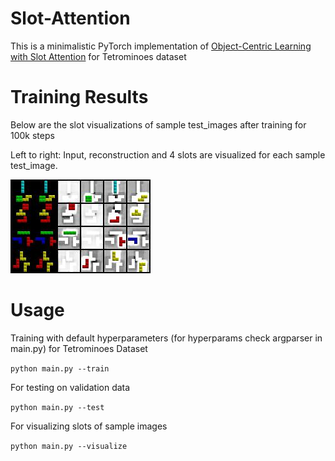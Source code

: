 # Slot-Attention
This is a minimalistic PyTorch implementation of [Object-Centric Learning with Slot Attention](https://arxiv.org/pdf/2006.15055.pdf) for Tetrominoes dataset

# Training Results
Below are the slot visualizations of sample test_images after training for 100k steps

Left to right: Input, reconstruction and 4 slots are visualized for each sample test_image.

![Slot visualization after training slot attention model for 100k steps](result_imgs/slots_at_100000.jpg)

# Usage 
Training with default hyperparameters (for hyperparams check argparser in main.py) for Tetrominoes Dataset

`python main.py --train`

For testing on validation data 

`python main.py --test`

For visualizing slots of sample images 

`python main.py --visualize`
